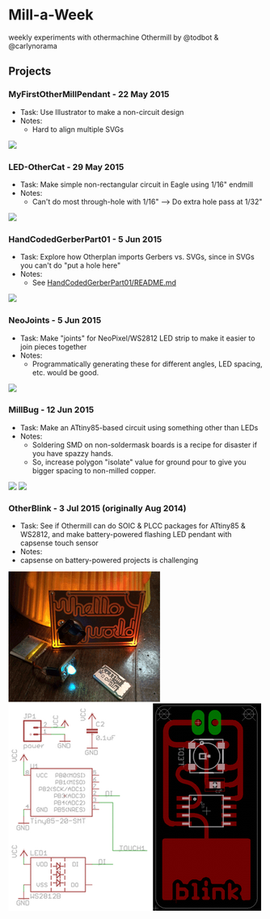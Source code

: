 # Mill-a-Week
weekly experiments with othermachine Othermill by @todbot & @carlynorama


## Projects

### MyFirstOtherMillPendant - 22 May 2015
- Task: Use Illustrator to make a non-circuit design
- Notes:
  - Hard to align multiple SVGs

![](https://farm8.staticflickr.com/7793/17628466473_11220ea1d3_n.jpg)
  
### LED-OtherCat - 29 May 2015
- Task: Make simple non-rectangular circuit in Eagle using 1/16" endmill
- Notes:
  - Can't do most through-hole with 1/16" --> Do extra hole pass at 1/32"

![](https://farm8.staticflickr.com/7789/18249422435_8da4d725ca_n.jpg)

### HandCodedGerberPart01 - 5 Jun 2015
- Task: Explore how Otherplan imports Gerbers vs. SVGs, since in SVGs you can't do "put a hole here"
- Notes:
  - See [HandCodedGerberPart01/README.md](HandCodedGerberPart01/README.md)

![](https://farm1.staticflickr.com/332/18508563501_212363b018_n.jpg)

### NeoJoints - 5 Jun 2015
- Task: Make "joints" for NeoPixel/WS2812 LED strip to make it easier to join pieces together
- Notes:
  - Programmatically generating these for different angles, LED spacing, etc. would be good.

![](https://c1.staticflickr.com/1/453/17888242663_c46d147722_n.jpg)

### MillBug - 12 Jun 2015
- Task: Make an ATtiny85-based circuit using something other than LEDs
- Notes:
  - Soldering SMD on non-soldermask boards is a recipe for disaster if you have spazzy hands.
  - So, increase polygon "isolate" value for ground pour to give you
    bigger spacing to non-milled copper.

![](https://c2.staticflickr.com/6/5481/18657958938_64a0dcd612_n.jpg)
![](https://c4.staticflickr.com/4/3726/18659929919_464aa0b578_n.jpg)

### OtherBlink - 3 Jul 2015 (originally Aug 2014)
- Task: See if Othermill can do SOIC & PLCC packages for ATtiny85 & WS2812, and make battery-powered flashing LED pendant with capsense touch sensor
- Notes:
- capsense on battery-powered projects is challenging

![](https://raw.githubusercontent.com/todbot/Mill-a-Week/master/OtherBlink/otherblink.gif)
![](https://raw.githubusercontent.com/todbot/Mill-a-Week/master/OtherBlink/otherblink-schbrd.png)

